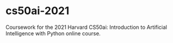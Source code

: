 # cs50ai-2021
Coursework for the 2021 Harvard CS50ai: Introduction to Artificial Intelligence with Python online course.
